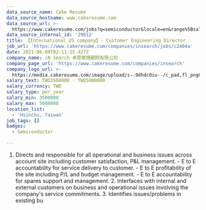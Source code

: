 ```yaml
---
data_source_name: Cake Resume
data_source_hostname: www.cakeresume.com
data_source_url: >-
  https://www.cakeresume.com/jobs?q=semiconductor&locale=en&range%5Bsalary_range%5D%5Bmin%5D=1000000
data_source_internal_id: '29812'
title: 【International US company】- Customer Engineering Director
job_url: 'https://www.cakeresume.com/companies/insearch/jobs/c2404a'
date: 2021-06-09T02:11:15.427Z
company_name: iN Search 卓恩管理顧問有限公司
company_page_url: 'https://www.cakeresume.com/companies/insearch'
company_logo_url: >-
  https://media.cakeresume.com/image/upload/s--9dhdcOiu--/c_pad,fl_png8,h_200,w_200/v1610522688/ppnzb1veba43cha2rznf.png
salary_text: TWD3500000 - TWD5000000
salary_currency: TWD
salary_type: per_year
salary_min: 3500000
salary_max: 5000000
location_list:
  - 'Hsinchu, Taiwan'
job_tags: []
badges:
  - Semiconductor

---
```


1. Directs and responsible for all operational and business issues across account site including customer satisfaction, P&L management. - E to E accountability for service delivery to customer. - E to E profitability of the site including P/L and budget management. - E to E accountability for spares support and management. 2. Interfaces with internal and external customers on business and operational issues involving the company's service commitments. 3. Identifies issues/problems in existing bu
